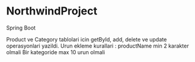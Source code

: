# NorthwindProject
Spring Boot 

Product ve Category tablolari icin getById, add, delete ve update operasyonlari yazildi.
Urun ekleme kurallari :
productName min 2 karakter olmali
Bir kategoride max 10 urun olmali
